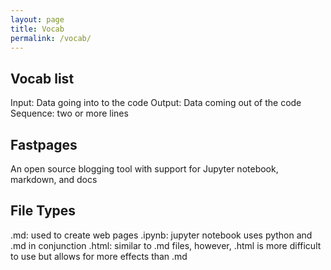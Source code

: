 ```yaml
---
layout: page
title: Vocab
permalink: /vocab/
---
```


## Vocab list

Input: Data going into to the code
Output: Data coming out of the code
Sequence: two or more lines

## Fastpages

An open source blogging tool with support for Jupyter notebook, markdown, and docs

## File Types

.md: used to create web pages
.ipynb: jupyter notebook uses python and .md in conjunction
.html: similar to .md files, however, .html is more difficult to use but allows for more effects than .md
